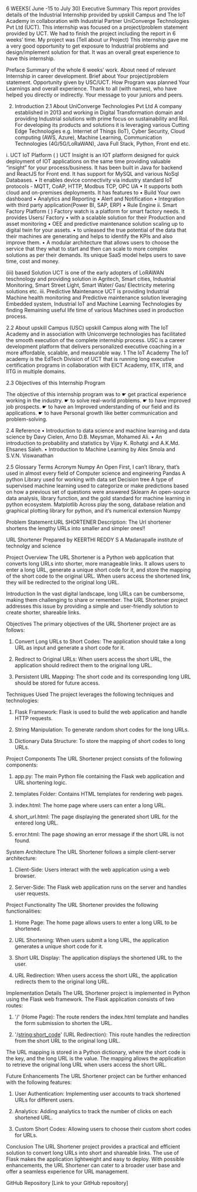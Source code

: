 6 WEEKS( June -15 to July 30) Executive Summary This report provides details of the Industrial Internship provided by upskill Campus and The IoT Academy in collaboration with Industrial Partner UniConverge Technologies Pvt Ltd (UCT). This internship was focused on a project/problem statement provided by UCT. We had to finish the project including the report in 6 weeks’ time. My project was (Tell about ur Project) This internship gave me a very good opportunity to get exposure to Industrial problems and design/implement solution for that. It was an overall great experience to have this internship.

Preface Summary of the whole 6 weeks’ work. About need of relevant Internship in career development. Brief about Your project/problem statement. Opportunity given by USC/UCT. How Program was planned
Your Learnings and overall experience. Thank to all (with names), who have helped you directly or indirectly. Your message to your juniors and peers. 

2. Introduction 2.1 About UniConverge Technologies Pvt Ltd A company established in 2013 and working in Digital Transformation domain and providing Industrial solutions with prime focus on sustainability and RoI. For developing its products and solutions it is leveraging various Cutting Edge Technologies e.g. Internet of Things (IoT), Cyber Security, Cloud computing (AWS, Azure), Machine Learning, Communication Technologies (4G/5G/LoRaWAN), Java Full Stack, Python, Front end etc.

i. UCT IoT Platform ( ) UCT Insight is an IOT platform designed for quick deployment of IOT applications on the same time providing valuable “insight” for your process/business. It has been built in Java for backend and ReactJS for Front end. It has support for MySQL and various NoSql Databases. • It enables device connectivity via industry standard IoT protocols - MQTT, CoAP, HTTP, Modbus TCP, OPC UA • It supports both cloud and on-premises deployments. It has features to • Build Your own dashboard • Analytics and Reporting • Alert and Notification • Integration with third party application(Power BI, SAP, ERP) • Rule Engine ii. Smart Factory Platform ( ) Factory watch is a platform for smart factory needs. It provides Users/ Factory • with a scalable solution for their Production and asset monitoring • OEE and predictive maintenance solution scaling up to digital twin for your assets. • to unleased the true potential of the data that their machines are generating and helps to identify the KPIs and also improve them. • A modular architecture that allows users to choose the service that they what to start and then can scale to more complex solutions as per their demands. Its unique SaaS model helps users to save time, cost and money.

(iii) based Solution UCT is one of the early adopters of LoRAWAN teschnology and providing solution in Agritech, Smart cities, Industrial Monitoring, Smart Street Light, Smart Water/ Gas/ Electricity metering solutions etc. iii. Predictive Maintenance UCT is providing Industrial Machine health monitoring and Predictive maintenance solution leveraging Embedded system, Industrial IoT and Machine Learning Technologies by finding Remaining useful life time of various Machines used in production process.

2.2 About upskill Campus (USC) upskill Campus along with The IoT Academy and in association with Uniconverge technologies has facilitated the smooth execution of the complete internship process. USC is a career development platform that delivers personalized executive coaching in a more affordable, scalable, and measurable way. 1 The IoT Academy The IoT academy is the EdTech Division of UCT that is running long executive certification programs in collaboration with EICT Academy, IITK, IITR, and IITG in multiple domains.

2.3 Objectives of this Internship Program

The objective of this internship program was to ☛ get practical experience working in the industry. ☛ to solve real-world problems. ☛ to have improved job prospects. ☛ to have an Improved understanding of our field and its applications. ☛ to have Personal growth like better communication and problem-solving.

2.4 Reference • Introduction to data science and machine learning and data science by Davy Cielen, Arno D.B. Meysman, Mohamed Ali. • An introduction to probability and statistics by Vijay K. Rohatgi and A.K.Md. Ehsanes Saleh. • Introduction to Machine Learning by Alex Smola and S.V.N. Viswanathan

2.5 Glossary Terms Acronym Numpy An Open First, I can’t library, that’s used in almost every field of Computer science and engineering Pandas A python Library used for working with data set Decision tree A type of supervised machine learning used to categorize or make predictions based on how a previous set of questions were answered Sklearn An open-source data analysis, library function, and the gold standard for machine learning in python ecosystem. Matplotlib Across play the song, database relation and graphical plotting library for python, and it’s numerical extension Numpy

Problem Statement:URL SHORTENER
Description: The Url shortener shortens the lengthy URLs into smaller and simpler ones!!

URL Shortener
Prepared by KEERTHI REDDY S A
Madanapalle institute of technolgy and science


Project Overview
The URL Shortener is a Python web application that converts long URLs into shorter, more manageable links. It allows users to enter a long URL, generate a unique short code for it, and store the mapping of the short code to the original URL. When users access the shortened link, they will be redirected to the original long URL.

Introduction
In the vast digital landscape, long URLs can be cumbersome, making them challenging to share or remember. The URL Shortener project addresses this issue by providing a simple and user-friendly solution to create shorter, shareable links.

Objectives
The primary objectives of the URL Shortener project are as follows:

1. Convert Long URLs to Short Codes: The application should take a long URL as input and generate a short code for it.

2. Redirect to Original URLs: When users access the short URL, the application should redirect them to the original long URL.

3. Persistent URL Mapping: The short code and its corresponding long URL should be stored for future access.

Techniques Used
The project leverages the following techniques and technologies:

1. Flask Framework: Flask is used to build the web application and handle HTTP requests.

2. String Manipulation: To generate random short codes for the long URLs.

3. Dictionary Data Structure: To store the mapping of short codes to long URLs.

Project Components
The URL Shortener project consists of the following components:

1. app.py: The main Python file containing the Flask web application and URL shortening logic.

2. templates Folder: Contains HTML templates for rendering web pages.

3. index.html: The home page where users can enter a long URL.

4. short_url.html: The page displaying the generated short URL for the entered long URL.

5. error.html: The page showing an error message if the short URL is not found.

System Architecture
The URL Shortener follows a simple client-server architecture:

1. Client-Side: Users interact with the web application using a web browser.

2. Server-Side: The Flask web application runs on the server and handles user requests.

Project Functionality
The URL Shortener provides the following functionalities:

1. Home Page: The home page allows users to enter a long URL to be shortened.

2. URL Shortening: When users submit a long URL, the application generates a unique short code for it.

3. Short URL Display: The application displays the shortened URL to the user.

4. URL Redirection: When users access the short URL, the application redirects them to the original long URL.

Implementation Details
The URL Shortener project is implemented in Python using the Flask web framework. The Flask application consists of two routes:

1. '/' (Home Page): The route renders the index.html template and handles the form submission to shorten the URL.

2. '/<string:short_code>' (URL Redirection): This route handles the redirection from the short URL to the original long URL.

The URL mapping is stored in a Python dictionary, where the short code is the key, and the long URL is the value. The mapping allows the application to retrieve the original long URL when users access the short URL.

Future Enhancements
The URL Shortener project can be further enhanced with the following features:

1. User Authentication: Implementing user accounts to track shortened URLs for different users.

2. Analytics: Adding analytics to track the number of clicks on each shortened URL.

3. Custom Short Codes: Allowing users to choose their custom short codes for URLs.

Conclusion
The URL Shortener project provides a practical and efficient solution to convert long URLs into short and shareable links. The use of Flask makes the application lightweight and easy to deploy. With possible enhancements, the URL Shortener can cater to a broader user base and offer a seamless experience for URL management.

GitHub Repository
[Link to your GitHub repository]

